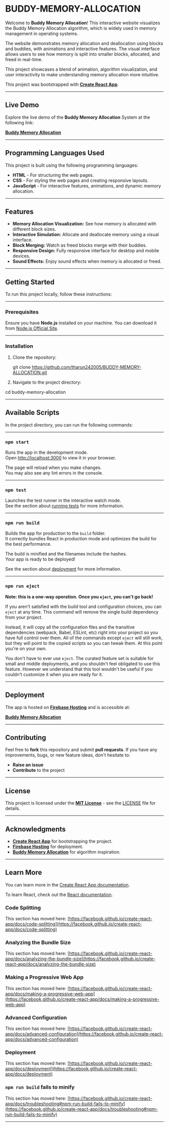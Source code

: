 # **BUDDY-MEMORY-ALLOCATION**

Welcome to **Buddy Memory Allocation**! This interactive website visualizes the Buddy Memory Allocation algorithm, which is widely used in memory management in operating systems.

The website demonstrates memory allocation and deallocation using blocks and buddies, with animations and interactive features. The visual interface allows users to see how memory is split into smaller blocks, allocated, and freed in real-time.

This project showcases a blend of animation, algorithm visualization, and user interactivity to make understanding memory allocation more intuitive.

This project was bootstrapped with **[Create React App](https://github.com/facebook/create-react-app)**.

---

## **Live Demo**

Explore the live demo of the **Buddy Memory Allocation** System at the following link:

[**Buddy Memory Allocation**](https://buddy-memory-allocation.web.app/)

---

## **Programming Languages Used**

This project is built using the following programming languages:

- **HTML** - For structuring the web pages.
- **CSS** - For styling the web pages and creating responsive layouts.
- **JavaScript** - For interactive features, animations, and dynamic memory allocation.

---

## **Features**

* **Memory Allocation Visualization:** See how memory is allocated with different block sizes.
* **Interactive Simulation:** Allocate and deallocate memory using a visual interface.
* **Block Merging:** Watch as freed blocks merge with their buddies.
* **Responsive Design:** Fully responsive interface for desktop and mobile devices.
* **Sound Effects:** Enjoy sound effects when memory is allocated or freed.

---

## **Getting Started**

To run this project locally, follow these instructions:

---

### **Prerequisites**

Ensure you have **Node.js** installed on your machine. You can download it from [Node.js Official Site](https://nodejs.org/).

---

### **Installation**

1. Clone the repository:

   git clone https://github.com/tharun242005/BUDDY-MEMORY-ALLOCATION.git

2. Navigate to the project directory:

cd buddy-memory-allocation

---

## Available Scripts
In the project directory, you can run the following commands:

---

### `npm start`

Runs the app in the development mode.\
Open [http://localhost:3000](http://localhost:3000) to view it in your browser.

The page will reload when you make changes.\
You may also see any lint errors in the console.

---

### `npm test`

Launches the test runner in the interactive watch mode.\
See the section about [running tests](https://facebook.github.io/create-react-app/docs/running-tests) for more information.

---

### `npm run build`

Builds the app for production to the `build` folder.\
It correctly bundles React in production mode and optimizes the build for the best performance.

The build is minified and the filenames include the hashes.\
Your app is ready to be deployed!

See the section about [deployment](https://facebook.github.io/create-react-app/docs/deployment) for more information.

---

### `npm run eject`

**Note: this is a one-way operation. Once you `eject`, you can't go back!**

If you aren't satisfied with the build tool and configuration choices, you can `eject` at any time. This command will remove the single build dependency from your project.

Instead, it will copy all the configuration files and the transitive dependencies (webpack, Babel, ESLint, etc) right into your project so you have full control over them. All of the commands except `eject` will still work, but they will point to the copied scripts so you can tweak them. At this point you're on your own.

You don't have to ever use `eject`. The curated feature set is suitable for small and middle deployments, and you shouldn't feel obligated to use this feature. However we understand that this tool wouldn't be useful if you couldn't customize it when you are ready for it.

---

## **Deployment**

The app is hosted on **[Firebase Hosting](https://firebase.google.com/docs/hosting)** and is accessible at:

[**Buddy Memory Allocation**](https://buddy-memory-allocation.web.app/)

---

## **Contributing**

Feel free to **fork** this repository and submit **pull requests**. If you have any improvements, bugs, or new feature ideas, don't hesitate to:

- **Raise an issue**
- **Contribute** to the project

---

## **License**

This project is licensed under the **[MIT License](https://opensource.org/licenses/MIT)** - see the [LICENSE](LICENSE) file for details.

---

## **Acknowledgments**

- **[Create React App](https://github.com/facebook/create-react-app)** for bootstrapping the project.
- **[Firebase Hosting](https://firebase.google.com/docs/hosting)** for deployment.
- **[Buddy Memory Allocation](https://en.wikipedia.org/wiki/Buddy_memory_allocation)** for algorithm inspiration.

---

## Learn More

You can learn more in the [Create React App documentation](https://facebook.github.io/create-react-app/docs/getting-started).

To learn React, check out the [React documentation](https://reactjs.org/).


### Code Splitting

This section has moved here: [https://facebook.github.io/create-react-app/docs/code-splitting](https://facebook.github.io/create-react-app/docs/code-splitting)


### Analyzing the Bundle Size

This section has moved here: [https://facebook.github.io/create-react-app/docs/analyzing-the-bundle-size](https://facebook.github.io/create-react-app/docs/analyzing-the-bundle-size)

 
### Making a Progressive Web App

This section has moved here: [https://facebook.github.io/create-react-app/docs/making-a-progressive-web-app](https://facebook.github.io/create-react-app/docs/making-a-progressive-web-app)


### Advanced Configuration

This section has moved here: [https://facebook.github.io/create-react-app/docs/advanced-configuration](https://facebook.github.io/create-react-app/docs/advanced-configuration)


### Deployment

This section has moved here: [https://facebook.github.io/create-react-app/docs/deployment](https://facebook.github.io/create-react-app/docs/deployment)


### `npm run build` fails to minify

This section has moved here: [https://facebook.github.io/create-react-app/docs/troubleshooting#npm-run-build-fails-to-minify](https://facebook.github.io/create-react-app/docs/troubleshooting#npm-run-build-fails-to-minify)

---

